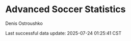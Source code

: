 # Advanced Soccer Statistics
Denis Ostroushko

<!-- gfm -->

Last successful data update: 2025-07-24 01:25:41 CST
